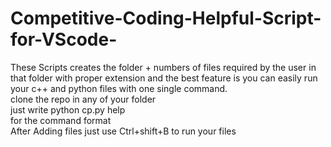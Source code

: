 # Competitive-Coding-Helpful-Script-for-VScode-
These Scripts creates the folder + numbers of files required by the user in that folder with proper extension and the best feature is you can easily run your c++ and python files with one single command.<br>
clone the repo in any of your folder <br>
just write python cp.py help  <br>
for the command format <br>
After Adding files just use Ctrl+shift+B to run your files
